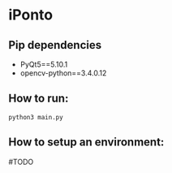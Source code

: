 # iPonto


Pip dependencies
---------------

* PyQt5==5.10.1
* opencv-python==3.4.0.12


How to run:
----------------

```shell
python3 main.py 

```

How to setup an environment:
----------------
#TODO
